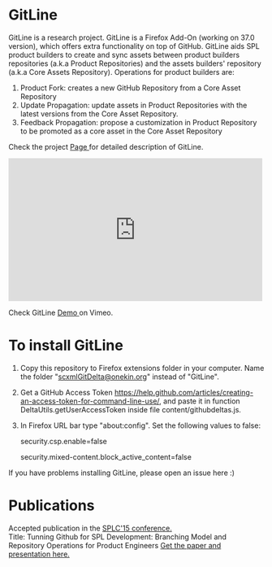 
# GitLine

GitLine is a research project. 
GitLine is a Firefox Add-On (working on 37.0 version), which offers extra functionality on top of GitHub. GitLine aids SPL product builders to create and sync assets between product builders repositories (a.k.a Product Repositories) and the assets builders' repository (a.k.a Core Assets Repository). Operations for product builders are: 

1. Product Fork: creates a new GitHub Repository from a Core Asset Repository
2. Update Propagation: update assets in Product Repositories with the latest versions from the Core Asset Repository.
3. Feedback Propagation: propose a customization in Product Repository to be promoted as a core asset in the Core Asset Repository

<p>Check the project <a href="http://letimome.github.io/GitLine">Page </a> for detailed description of GitLine.</p>

<iframe src="https://player.vimeo.com/video/127812347" width="500" height="281" frameborder="0" webkitallowfullscreen mozallowfullscreen allowfullscreen></iframe> 

<p>Check GitLine <a href="https://vimeo.com/127812347"> Demo </a> on Vimeo.</p>


# To install GitLine


1. Copy this repository to Firefox extensions folder in your computer. Name the folder "scxmlGitDelta@onekin.org" instead of "GitLine".
2. Get a GitHub Access Token https://help.github.com/articles/creating-an-access-token-for-command-line-use/, and paste it in function DeltaUtils.getUserAccessToken inside file content/githubdeltas.js.
3. In Firefox URL bar type "about:config". Set the following values to false:

    security.csp.enable=false

    security.mixed-content.block_active_content=false

If you have problems installing GitLine, please open an issue here :)

# Publications

<p> Accepted publication in the <a href=http://www.splc2015.net/> SPLC'15 conference. </a> 
<br>Title: Tunning Github for SPL Development: Branching Model and Repository Operations for Product Engineers</a>
<a href="http://onekin.org/portal/content/tunning-github-spl-development-branching-model-and-repository-operations-product-engineers-0"> Get the paper and presentation here. </p>
